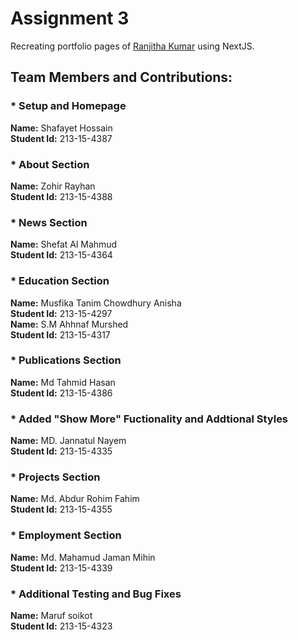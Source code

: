 # Assignment 3

Recreating portfolio pages of [Ranjitha Kumar](http://ranjithakumar.net/) using NextJS.

## Team Members and Contributions:

### * Setup and Homepage

**Name:** Shafayet Hossain <br />
**Student Id:** 213-15-4387 <br />

### * About Section

**Name:** Zohir Rayhan <br />
**Student Id:** 213-15-4388 <br />

### * News Section

**Name:** Shefat Al Mahmud <br />
**Student Id:** 213-15-4364 <br />

### * Education Section

**Name:** Musfika Tanim Chowdhury Anisha <br />
**Student Id:** 213-15-4297 <br />
**Name:** S.M Ahhnaf Murshed <br />
**Student Id:** 213-15-4317 <br />

### * Publications Section

**Name:** Md Tahmid Hasan <br />
**Student Id:** 213-15-4386 <br />

### * Added "Show More" Fuctionality and Addtional Styles

**Name:** MD. Jannatul Nayem <br />
**Student Id:** 213-15-4335 <br />

### * Projects Section

**Name:** Md. Abdur Rohim Fahim <br />
**Student Id:** 213-15-4355 <br />

### * Employment Section

**Name:** Md. Mahamud Jaman Mihin <br />
**Student Id:** 213-15-4339 <br />

### * Additional Testing and Bug Fixes

**Name:** Maruf soikot <br />
**Student Id:** 213-15-4323 <br />

